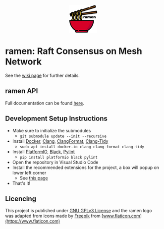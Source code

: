 <div align="center"><p align="center"><img src="./docs/ramen-logo.svg" alt="ramen logo" width="90px"></p></div>

# ramen: Raft Consensus on Mesh Network

See the [wiki page](https://github.com/A5-015/ramen/wiki) for further details.

## ramen API
Full documentation can be found [here](https://a5-015.github.io/ramen/).

## Development Setup Instructions

- Make sure to initialize the submodules
  - `git submodule update --init --recursive`
- Install [Docker](https://docs.docker.com/get-docker/), [Clang](https://clang.llvm.org/), [ClangFormat](https://clang.llvm.org/docs/ClangFormat.html), [Clang-Tidy](https://clang.llvm.org/extra/clang-tidy/)
  - `sudo apt install docker.io clang clang-format clang-tidy`
- Install [PlatformIO](https://pypi.org/project/platformio/), [Black](https://github.com/psf/black), [Pylint](https://www.pylint.org/)
  - `pip install platformio black pylint`
- Open the repository in Visual Studio Code
- Install the recommended extensions for the project, a box will popup on lower left corner
  - See [this page](https://code.visualstudio.com/docs/editor/extension-gallery#_workspace-recommended-extensions)
- That's it!

## Licencing
This project is published under [GNU GPLv3 License](https://github.com/A5-015/ramen/blob/master/LICENSE) and the ramen logo was adapted from icons made by [Freepik](https://www.freepik.com) from [www.flaticon.com](https://www.flaticon.com)
